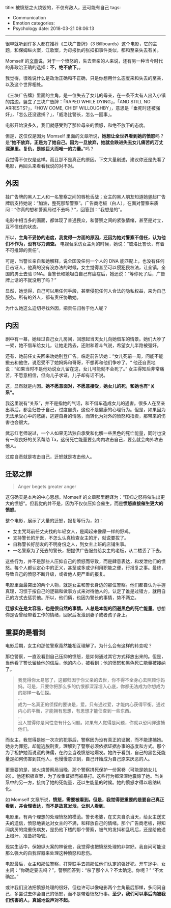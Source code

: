 title: 被愤怒之火烧毁的，不仅有敌人，还可能有自己
tags:
  - Communication
  - Emotion
categories:
  - Psychology
date: 2018-03-21 08:06:13
---


[文章]: https://mp.weixin.qq.com/s/VCOmyr5JDKFOQdkEcrT86g  

很早就听到许多人都在推荐《三块广告牌》（3 Billboards）这个电影，它的主题，和保姆纵火案，江歌案，为母报仇的张扣扣事件类似，都和至亲失去有关。  

Momself 的[文章][]说，对于一个愤怒的，失去至亲的人来说，还有另一种当今时代的非政治正确的选择：**不，绝不放下。**。  

我觉得，很难说什么是政治正确和不正确，只是你想用什么态度来和失去的至亲，以及这个世界相处。  

《三块广告牌》里面的主角，是一位失去了女儿的母亲，在一条不太有人出入小镇的路边，竖立了三块广告牌：「RAPED WHILE DYING」，「AND STILL NO ARRESTS?」，「HOW COME, CHIEF WILLOUGHBY」，意思是「垂死时还被强奸」，「怎么还没逮捕？」，「威洛比警长，怎么一回事」。  

电影开始没多久，我们就感受到了那位母亲的愤怒，和绝不放下的态度。  

但是，这仅仅是因为 Momself 里面的文章所说，**她想让全世界看到她的愤怒**吗？是“**她不放弃，正是为了她自己。因为一旦放弃，她就会跌进失去女儿痛苦的万丈深渊里。复仇，是她巨大而唯一的力量。**”吗？  

我觉得不仅仅是这样。而且那不是真正的原因。下文大量剧透，建议你还是先看了电影，再回头来看看我说的对不对。  


## 外因

挂广告牌的黑人工人和一名警察之间的唇枪舌战；女主的黑人朋友知道她竖起广告牌后支持她说：“加油，整死那帮警察”。广告商老板（白人），在面对警察来质问：“你真的想和警察局过不去吗？”，回答到：“我想是的”。  

电影中相当多的画面，都体现了普通民众，和警察之间的紧张情绪，甚至是对立，互不信任的状态。  

所以，**主角不妥协的态度，我觉得一方面的原因，还因为她对警察不信任，认为他们不作为，没有尽力调查。**
电视台采访女主角的时候，她说：“威洛比警长，有着不可推卸的责任”。  

可是，当警长亲自和她解释，说全国没任何一个人的 DNA 能匹配上，也没有任何目击证人，他真的没有没办法的时候，女主觉得甚至可以侵犯民权法，让全镇，全国的男士去验 DNA。当警长和她坦白自己有癌症后，她还说：“等你死了后，广告牌上话的不就没用了吗？”  

显然，她觉得，自己可以用任何手段，甚至侵犯任何人合法的隐私权益，来为自己服务。所有的外人，都有责任协助她。  

为什么她这么迫切寻找外因，把责任归咎于他人呢？  


## 内因

剧中有一幕，她经过自己女儿房间，回想起当天女儿向她借车的情景。她们大吵了一架，她不借车给女儿，让她走路去，还附和着斗气说，希望女儿半路被强奸。  

还有，她前任丈夫回来劝她别登广告。临走前告诉她：“女儿死前一周，问能不能搬去和他住，说忍受不了她妈妈和哥哥，不想再和他们争吵了。“ 他还自责地说：“如果当时不是他劝说女儿留在这，女儿可能就不会死了。” 女主得知后非常痛苦，不愿意相信，但向儿子求证，儿子却有话不说。  

这，显然就是内因。**她不愿意面对，不愿意接受，她女儿的死，和她也有“关系”。**

我这里说有“关系”，并不是指她的气话，和不借车造成女儿的遇害。很多人在至亲出事后，都会归咎于自己，过度自责，这也不是健康的心理行为。但是，如果因为无法承受心中的悲痛，逃避自身的情感，而转化为对外的愤怒和指责，那带来的伤害也会很大。  

武志红老师说过，一个人如果无法独自承受和化解一些黑色的死亡能量，同时也没有一段良好的关系帮助 Ta，这份死亡能量要么向内攻击自己，要么就会向外攻击他人。  

过度自责就是攻击自己，迁怒就是攻击他人。  


## 迁怒之罪

>Anger begets greater anger

这句确实是本片的中心思想。Momself 的文章那里翻译为：“压抑之怒将催生出更大的愤怒”。但我觉的并不是，因为不仅仅压抑会催生，而是**愤怒直接催生更大的愤怒**。  

整个电影，展示了大量的迁怒，报复等行为，如：  

* 女主咒骂前任丈夫找的年轻女人，是闻起来像屎一样的野鸡。  
* 支持警长的牙医，不怎么认真检查女主的牙，就说要拔了。  
* 自称警长好朋友的不明身份之人，到女主上班的店铺生事。  
* 一名警察为了死去的警长，把提供广告服务给女主的老板，从二楼丢了下去。  

这些行为，并不是那些人压抑自己的愤怒而导致，而是肆意表达，和发泄他们的愤怒。每个人都认定心中的正义，甚至或多或少利用职能之便，行报复之事。最终，导致自己的愤怒不断升级，或者他人更严重的报复。  

电影里面最突出的两个人物，就是女主和警长身边的那位警察。他们都自认为手握真理，习惯于按自己的逻辑和做事方式来对待他人的。认定了谁是过错方，就用自己的方式去惩罚他。所以，他们俩，也因为警长的事情，势不两立。  

**迁怒实在是太容易，也是很自然的事情。人总是本能的回避黑色的死亡能量**。想想你是否曾经带着工作的情绪，回家后发泄到妻子或者孩子身上。  


## 重要的是看到  

电影后期，女主和那位警察竟然能相互理解了。为什么会有这样的转变呢？  

那位警察，一直没看到自己压抑的愤怒，是如何通过其它方式释放出来的。但是，当他看了警长留给他的信后，他的内心，被看到；他的愤怒和黑色死亡能量被接纳了。  

>我觉得你太易怒了，这都归因于你父亲的去世，你不得不全身心去照顾你妈妈。可是，只要你把那么多的仇恨都深深埋入心底，你都无法成为你想成为的那样一名侦探。  
>...  
>成为一名真正的侦探的要诀是，爱。只有通过爱，才能内心获得平衡。通过内心的平衡，才能拥有思想，有思想才能侦查到一些东西。  
>...  
>没人觉得你是同性恋有什么问题。如果有人觉得是问题，你就以恐同罪逮捕他们。  

而女主，我觉得是她一次次的犯事后，警察因为没有真正的证据，而不能逮捕她。她身为罪犯，却能逃脱刑责，理解到了警察必须依据证据办事的态度和方式。那个为了袒护她而说谎的侏儒，在约会当晚愤怒地爆发。她终于看到，自己的黑色死能量是如何伤害到其他人，也慢慢意识到，自己开始成为自己原来厌恶的人。  

更重要的是，她火烧警察局当晚，那个警察拼死保护一份案卷（可能是她女儿的）。他还积极查案，为了收集证据而被暴打。这些行为都深深地震惊了她。当关系中的另一方，接纳了她的死能量，还以生能量的时候。她的愤怒才得以吸纳转化。  

如 Momself 文章所说，**愤怒，需要被看到。但是，我觉得更重要的是要自己真正看到，并合理表达，而不是故意发泄，让别人看到**。  

电影里，有两个理想的处理愤怒的模范。警长老婆，在丈夫自杀当天，给女主送丈夫的遗信，愤怒地表达对女主的不满，和释放自己的情绪。那个广告商老板，得知同病房的烧重伤病友，是扔他下楼的那个警察，被气的发抖和乱吼后，还是给他递上橙汁，准备好吸管。  

现实生活中，保姆纵火案的林爸爸，我觉得也把愤怒处理的非常好。我自问可能没那么强大的自我容器来处理这种愤怒和悲伤。  

电影最后，女主和那位警察，打算联手去抓那位他们认定的强奸犯。开车途中，女主问：“你确定要去吗？”。警察回答到：“杀了那个人？不太确定。你呢？” “不太确定。”

或许我们没法把愤怒处理的很好，但也许可以像电影两个主角最后那样，多问问自己，多尝试去体会自己的愤怒，而不是带着愤怒行事。**至少，我们可以事后向被我们伤害的人，真诚地说声对不起。**  
